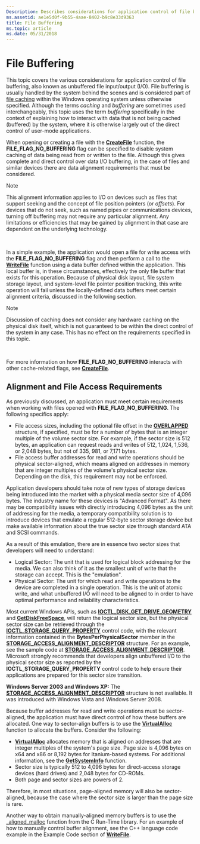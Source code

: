 ```yaml
---
Description: Describes considerations for application control of file buffering, also known as unbuffered file input/output (I/O).
ms.assetid: ae1e5d0f-9b55-4aae-8402-b9c8e33d9363
title: File Buffering
ms.topic: article
ms.date: 05/31/2018
---
```


# File Buffering

This topic covers the various considerations for application control of file buffering, also known as unbuffered file input/output (I/O). File buffering is usually handled by the system behind the scenes and is considered part of [file caching](file-caching.md) within the Windows operating system unless otherwise specified. Although the terms *caching* and *buffering* are sometimes used interchangeably, this topic uses the term *buffering* specifically in the context of explaining how to interact with data that is not being cached (buffered) by the system, where it is otherwise largely out of the direct control of user-mode applications.

When opening or creating a file with the [**CreateFile**](/windows/desktop/api/FileAPI/nf-fileapi-createfilea) function, the **FILE\_FLAG\_NO\_BUFFERING** flag can be specified to disable system caching of data being read from or written to the file. Although this gives complete and direct control over data I/O buffering, in the case of files and similar devices there are data alignment requirements that must be considered.

> [!Note]  
> This alignment information applies to I/O on devices such as files that support seeking and the concept of file position pointers (or *offsets*). For devices that do not seek, such as named pipes or communications devices, turning off buffering may not require any particular alignment. Any limitations or efficiencies that may be gained by alignment in that case are dependent on the underlying technology.

 

In a simple example, the application would open a file for write access with the **FILE\_FLAG\_NO\_BUFFERING** flag and then perform a call to the [**WriteFile**](/windows/desktop/api/FileAPI/nf-fileapi-writefile) function using a data buffer defined within the application. This local buffer is, in these circumstances, effectively the only file buffer that exists for this operation. Because of physical disk layout, file system storage layout, and system-level file pointer position tracking, this write operation will fail unless the locally-defined data buffers meet certain alignment criteria, discussed in the following section.

> [!Note]  
> Discussion of caching does not consider any hardware caching on the physical disk itself, which is not guaranteed to be within the direct control of the system in any case. This has no effect on the requirements specified in this topic.

 

For more information on how **FILE\_FLAG\_NO\_BUFFERING** interacts with other cache-related flags, see [**CreateFile**](/windows/desktop/api/FileAPI/nf-fileapi-createfilea).

## Alignment and File Access Requirements

As previously discussed, an application must meet certain requirements when working with files opened with **FILE\_FLAG\_NO\_BUFFERING**. The following specifics apply:

-   File access sizes, including the optional file offset in the [**OVERLAPPED**](https://docs.microsoft.com/windows/desktop/api/minwinbase/ns-minwinbase-overlapped) structure, if specified, must be for a number of bytes that is an integer multiple of the volume sector size. For example, if the sector size is 512 bytes, an application can request reads and writes of 512, 1,024, 1,536, or 2,048 bytes, but not of 335, 981, or 7,171 bytes.
-   File access buffer addresses for read and write operations should be physical sector-aligned, which means aligned on addresses in memory that are integer multiples of the volume's physical sector size. Depending on the disk, this requirement may not be enforced.

Application developers should take note of new types of storage devices being introduced into the market with a physical media sector size of 4,096 bytes. The industry name for these devices is "Advanced Format". As there may be compatibility issues with directly introducing 4,096 bytes as the unit of addressing for the media, a temporary compatibility solution is to introduce devices that emulate a regular 512-byte sector storage device but make available information about the true sector size through standard ATA and SCSI commands.

As a result of this emulation, there are in essence two sector sizes that developers will need to understand:

-   Logical Sector: The unit that is used for logical block addressing for the media. We can also think of it as the smallest unit of write that the storage can accept. This is the "emulation".
-   Physical Sector: The unit for which read and write operations to the device are completed in a single operation. This is the unit of atomic write, and what unbuffered I/O will need to be aligned to in order to have optimal performance and reliability characteristics.

Most current Windows APIs, such as [**IOCTL\_DISK\_GET\_DRIVE\_GEOMETRY**](/windows/desktop/api/WinIoCtl/ni-winioctl-ioctl_disk_get_drive_geometry) and [**GetDiskFreeSpace**](/windows/desktop/api/FileAPI/nf-fileapi-getdiskfreespacea), will return the logical sector size, but the physical sector size can be retrieved through the [**IOCTL\_STORAGE\_QUERY\_PROPERTY**](/windows/desktop/api/WinIoCtl/ni-winioctl-ioctl_storage_query_property) control code, with the relevant information contained in the **BytesPerPhysicalSector** member in the [**STORAGE\_ACCESS\_ALIGNMENT\_DESCRIPTOR**](/windows/desktop/api/WinIoCtl/ns-winioctl-_storage_access_alignment_descriptor) structure. For an example, see the sample code at [**STORAGE\_ACCESS\_ALIGNMENT\_DESCRIPTOR**](/windows/desktop/api/WinIoCtl/ns-winioctl-_storage_access_alignment_descriptor). Microsoft strongly recommends that developers align unbuffered I/O to the physical sector size as reported by the **IOCTL\_STORAGE\_QUERY\_PROPERTY** control code to help ensure their applications are prepared for this sector size transition.

**Windows Server 2003 and Windows XP:** The [**STORAGE\_ACCESS\_ALIGNMENT\_DESCRIPTOR**](/windows/desktop/api/WinIoCtl/ns-winioctl-_storage_access_alignment_descriptor) structure is not available. It was introduced with Windows Vista and Windows Server 2008.

Because buffer addresses for read and write operations must be sector-aligned, the application must have direct control of how these buffers are allocated. One way to sector-align buffers is to use the [**VirtualAlloc**](https://docs.microsoft.com/windows/desktop/api/memoryapi/nf-memoryapi-virtualalloc) function to allocate the buffers. Consider the following:

-   [**VirtualAlloc**](https://docs.microsoft.com/windows/desktop/api/memoryapi/nf-memoryapi-virtualalloc) allocates memory that is aligned on addresses that are integer multiples of the system's page size. Page size is 4,096 bytes on x64 and x86 or 8,192 bytes for Itanium-based systems. For additional information, see the [**GetSystemInfo**](https://docs.microsoft.com/windows/desktop/api/sysinfoapi/nf-sysinfoapi-getsysteminfo) function.
-   Sector size is typically 512 to 4,096 bytes for direct-access storage devices (hard drives) and 2,048 bytes for CD-ROMs.
-   Both page and sector sizes are powers of 2.

Therefore, in most situations, page-aligned memory will also be sector-aligned, because the case where the sector size is larger than the page size is rare.

Another way to obtain manually-aligned memory buffers is to use the [\_aligned\_malloc](https://go.microsoft.com/fwlink/p/?linkid=116491) function from the C Run-Time library. For an example of how to manually control buffer alignment, see the C++ language code example in the Example Code section of [**WriteFile**](/windows/desktop/api/FileAPI/nf-fileapi-writefile).

 

 



